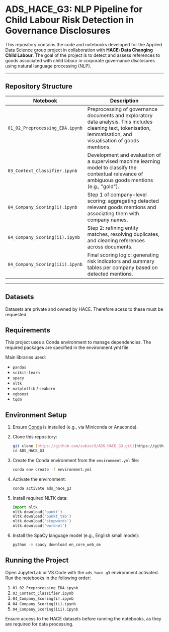 # ADS_HACE_G3: NLP Pipeline for Child Labour Risk Detection in Governance Disclosures

This repository contains the code and notebooks developed for the Applied Data Science group project in collaboration with **HACE: Data Changing Child Labour**. The goal of the project is to detect and assess references to goods associated with child labour in corporate governance disclosures using natural language processing (NLP).

---

## Repository Structure

| Notebook | Description |
|----------|-------------|
| `01_02_Preprocessing_EDA.ipynb` | Preprocessing of governance documents and exploratory data analysis. This includes cleaning text, tokenisation, lemmatisation, and visualisation of goods mentions. |
| `03_Context_Classifier.ipynb` | Development and evaluation of a supervised machine learning model to classify the contextual relevance of ambiguous goods mentions (e.g., "gold"). |
| `04_Company_Scoring(i).ipynb` | Step 1 of company-level scoring: aggregating detected relevant goods mentions and associating them with company names. |
| `04_Company_Scoring(ii).ipynb` | Step 2: refining entity matches, resolving duplicates, and cleaning references across documents. |
| `04_Company_Scoring(iii).ipynb` | Final scoring logic: generating risk indicators and summary tables per company based on detected mentions. |

---

## Datasets

Datasets are private and owned by HACE. Therefore acess to these must be requested

## Requirements

This project uses a Conda environment to manage dependencies. The required packages are specified in the environment.yml file.

Main libraries used:
- `pandas`
- `scikit-learn`
- `spacy`
- `nltk`
- `matplotlib` / `seaborn`
- `xgboost`
- `tqdm`

## Environment Setup

1.  Ensure [Conda](https://docs.conda.io/en/latest/) is installed (e.g., via Miniconda or Anaconda).
2.  Clone this repository:

    ```bash
    git clone [https://github.com/zubier3/ADS_HACE_G3.git](https://github.com/zubier3/ADS_HACE_G3.git)
    cd ADS_HACE_G3
    ```
3.  Create the Conda environment from the `environment.yml` file:

    ```bash
    conda env create -f environment.yml
    ```
4.  Activate the environment:

    ```bash
    conda activate ads_hace_g3
    ```
5.  Install required NLTK data:

    ```python
    import nltk
    nltk.download('punkt')
    nltk.download('punkt_tab')
    nltk.download('stopwords')
    nltk.download('wordnet')
    ```
6.  Install the SpaCy language model (e.g., English small model):

    ```bash
    python -m spacy download en_core_web_sm
    ```

## Running the Project

Open JupyterLab or VS Code with the `ads_hace_g3` environment activated. Run the notebooks in the following order:

1.  `01_02_Preprocessing_EDA.ipynb`
2.  `03_Context_Classifier.ipynb`
3.  `04_Company_Scoring(i).ipynb`
4.  `04_Company_Scoring(ii).ipynb`
5.  `04_Company_Scoring(iii).ipynb`

Ensure access to the HACE datasets before running the notebooks, as they are required for data processing.
